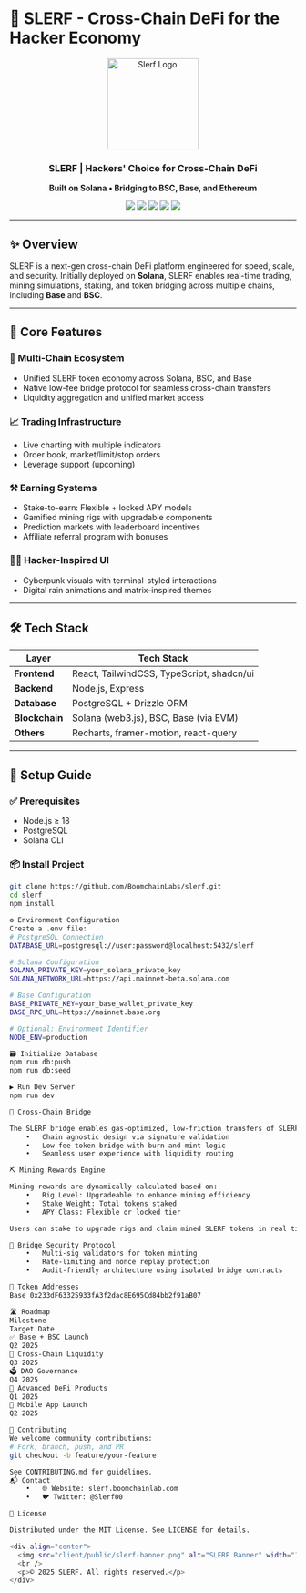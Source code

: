 # 🚀 SLERF - Cross-Chain DeFi for the Hacker Economy

<div align="center">
  <img src="https://i.imgur.com/v3iyenG.jpg" alt="Slerf Logo" width="160" />
  <h3>SLERF | Hackers' Choice for Cross-Chain DeFi</h3>
  <p><strong>Built on Solana • Bridging to BSC, Base, and Ethereum</strong></p>

  <div>
    <img src="https://img.shields.io/badge/Solana-3D3D3D?style=for-the-badge&logo=solana&logoColor=white" />
    <img src="https://img.shields.io/badge/BSC-F0B90B?style=for-the-badge&logo=binance&logoColor=white" />
    <img src="https://img.shields.io/badge/Base-0052FF?style=for-the-badge&logo=coinbase&logoColor=white" />
    <img src="https://img.shields.io/badge/React-20232A?style=for-the-badge&logo=react&logoColor=61DAFB" />
    <img src="https://img.shields.io/badge/Node.js-339933?style=for-the-badge&logo=nodedotjs&logoColor=white" />
  </div>
</div>

---

## ✨ Overview

SLERF is a next-gen cross-chain DeFi platform engineered for speed, scale, and security. Initially deployed on **Solana**, SLERF enables real-time trading, mining simulations, staking, and token bridging across multiple chains, including **Base** and **BSC**.

---

## 🔑 Core Features

### 🔀 Multi-Chain Ecosystem
- Unified SLERF token economy across Solana, BSC, and Base
- Native low-fee bridge protocol for seamless cross-chain transfers
- Liquidity aggregation and unified market access

### 📈 Trading Infrastructure
- Live charting with multiple indicators
- Order book, market/limit/stop orders
- Leverage support (upcoming)

### ⚒️ Earning Systems
- Stake-to-earn: Flexible + locked APY models
- Gamified mining rigs with upgradable components
- Prediction markets with leaderboard incentives
- Affiliate referral program with bonuses

### 👨‍💻 Hacker-Inspired UI
- Cyberpunk visuals with terminal-styled interactions
- Digital rain animations and matrix-inspired themes

---

## 🛠️ Tech Stack

| Layer        | Tech Stack |
|--------------|------------|
| **Frontend** | React, TailwindCSS, TypeScript, shadcn/ui |
| **Backend**  | Node.js, Express |
| **Database** | PostgreSQL + Drizzle ORM |
| **Blockchain** | Solana (web3.js), BSC, Base (via EVM) |
| **Others** | Recharts, framer-motion, react-query |

---

## 🚧 Setup Guide

### ✅ Prerequisites
- Node.js ≥ 18
- PostgreSQL
- Solana CLI

### 📦 Install Project
```bash
git clone https://github.com/BoomchainLabs/slerf.git
cd slerf
npm install

⚙️ Environment Configuration
Create a .env file:
# PostgreSQL Connection
DATABASE_URL=postgresql://user:password@localhost:5432/slerf

# Solana Configuration
SOLANA_PRIVATE_KEY=your_solana_private_key
SOLANA_NETWORK_URL=https://api.mainnet-beta.solana.com

# Base Configuration
BASE_PRIVATE_KEY=your_base_wallet_private_key
BASE_RPC_URL=https://mainnet.base.org

# Optional: Environment Identifier
NODE_ENV=production

🗃️ Initialize Database
npm run db:push
npm run db:seed

▶️ Run Dev Server
npm run dev

🌉 Cross-Chain Bridge

The SLERF bridge enables gas-optimized, low-friction transfers of SLERF tokens across chains:
	•	Chain agnostic design via signature validation
	•	Low-fee token bridge with burn-and-mint logic
	•	Seamless user experience with liquidity routing

⛏️ Mining Rewards Engine

Mining rewards are dynamically calculated based on:
	•	Rig Level: Upgradeable to enhance mining efficiency
	•	Stake Weight: Total tokens staked
	•	APY Class: Flexible or locked tier

Users can stake to upgrade rigs and claim mined SLERF tokens in real time.

🔐 Bridge Security Protocol
	•	Multi-sig validators for token minting
	•	Rate-limiting and nonce replay protection
	•	Audit-friendly architecture using isolated bridge contracts

🔁 Token Addresses
Base 0x233dF63325933fA3f2dac8E695Cd84bb2f91aB07

🛣️ Roadmap
Milestone
Target Date
✅ Base + BSC Launch
Q2 2025
🔁 Cross-Chain Liquidity
Q3 2025
🗳️ DAO Governance
Q4 2025
🧩 Advanced DeFi Products
Q1 2025
📱 Mobile App Launch
Q2 2025

🧠 Contributing
We welcome community contributions:
# Fork, branch, push, and PR
git checkout -b feature/your-feature

See CONTRIBUTING.md for guidelines.
📬 Contact
	•	🌐 Website: slerf.boomchainlab.com
	•	🐦 Twitter: @Slerf00

📄 License

Distributed under the MIT License. See LICENSE for details.

<div align="center">
  <img src="client/public/slerf-banner.png" alt="SLERF Banner" width="100%" />
  <br />
  <p>© 2025 SLERF. All rights reserved.</p>
</div>
```
